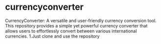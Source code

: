 # currencyconverter
CurrencyConverter: A versatile and user-friendly currency conversion tool. This repository provides a simple yet powerful currency converter that allows users to effortlessly convert between various international currencies. 
1.Just clone and use the repository
